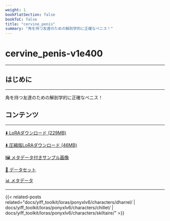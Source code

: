 ```yaml
---
weight: 1
bookFlatSection: false
bookToC: false
title: "cervine_penis"
summary: "角を持つ友達のための解剖学的に正確なペニス！"
---
```


<!--markdownlint-disable MD025 MD033 -->

# cervine_penis-v1e400

---

## はじめに

---

角を持つ友達のための解剖学的に正確なペニス！

## コンテンツ

---

[⬇️ LoRAダウンロード (229MB)](https://huggingface.co/k4d3/yiff_toolkit/resolve/main/ponyxl_loras/cervine_penis-v1e400.safetensors?download=true)

[⬇️ 圧縮版LoRAダウンロード (46MB)](https://huggingface.co/k4d3/yiff_toolkit/resolve/main/ponyxl_loras_shrunk_2/cervine_penis-v1e400_frockpt1_th-3.55.safetensors?download=true)

[🖼️ メタデータ付きサンプル画像](https://huggingface.co/k4d3/yiff_toolkit/tree/main/static/{})

[📐 データセット](https://huggingface.co/datasets/k4d3/furry/tree/main/cervine_penis)

[📊 メタデータ](https://huggingface.co/k4d3/yiff_toolkit/raw/main/ponyxl_loras/cervine_penis-v1e400.json)

---

{{< related-posts related="docs/yiff_toolkit/loras/ponyxlv6/characters/dharrel/ | docs/yiff_toolkit/loras/ponyxlv6/characters/chillet/ | docs/yiff_toolkit/loras/ponyxlv6/characters/skiltaire/" >}}

